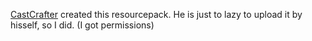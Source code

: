 [CastCrafter](https://www.twitch.tv/castcrafter) created this resourcepack. He is just to lazy to upload it by hisself, so I did. (I got permissions)